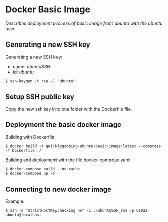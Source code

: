 # Docker Basic Image

_Describes deployment process of basic image from ubuntu with the ubuntu user._

## Generating a new SSH key

Generating a new SSH key:
- name: _ubuntuSSH_
- id: _ubuntu_

````
$ ssh-keygen -t rsa -C "ubuntu"
````

## Setup SSH public key

Copy the new ssh key into one folder with the Dockerfile file.

## Deployment the basic docker image

Building with Dockerfile:

````
$ docker build -t quicklygabbing-ubuntu-basic-image:latest --compress -f Dockerfile ./
````

Building and deployment with the file docker-compose.yaml:

````
$ docker-compose build --no-cache
$ docker-compose up -d
````

## Connecting to new docker image

Example:
````
$ ssh -o "StrictHostKeyChecking no" -i ./ubuntuSSH_rsa -p 61022 ubuntu@localhost
````

